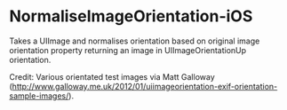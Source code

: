 NormaliseImageOrientation-iOS
=============================

Takes a UIImage and normalises orientation based on original image orientation property returning an image in UIImageOrientationUp orientation.

Credit: Various orientated test images via Matt Galloway (http://www.galloway.me.uk/2012/01/uiimageorientation-exif-orientation-sample-images/).


